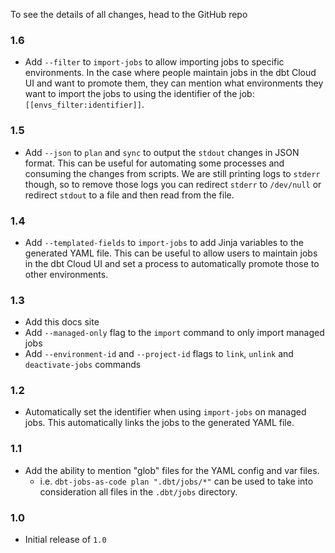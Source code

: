 
To see the details of all changes, head to the GitHub repo

### 1.6

- Add `--filter` to `import-jobs` to allow importing jobs to specific environments. In the case where people maintain jobs in the dbt Cloud UI and want to promote them, they can mention what environments they want to import the jobs to using the identifier of the job: `[[envs_filter:identifier]]`.

### 1.5

- Add `--json` to `plan` and `sync` to output the `stdout` changes in JSON format. This can be useful for automating some processes and consuming the changes from scripts. We are still printing logs to `stderr` though, so to remove those logs you can redirect `stderr` to `/dev/null` or redirect `stdout` to a file and then read from the file.

### 1.4

- Add `--templated-fields` to `import-jobs` to add Jinja variables to the generated YAML file. This can be useful to allow users to maintain jobs in the dbt Cloud UI and set a process to automatically promote those to other environments.

### 1.3

- Add this docs site
- Add `--managed-only` flag to the `import` command to only import managed jobs
- Add `--environment-id` and `--project-id` flags to `link`, `unlink` and `deactivate-jobs` commands

### 1.2

- Automatically set the identifier when using `import-jobs` on managed jobs. This automatically links the jobs to the generated YAML file.

### 1.1

- Add the ability to mention "glob" files for the YAML config and var files.
    - i.e. `dbt-jobs-as-code plan ".dbt/jobs/*"` can be used to take into consideration all files in the `.dbt/jobs` directory.

### 1.0

- Initial release of `1.0`